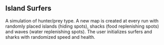 ## Island Surfers

A simulation of hunter/prey type. A new map is created at every run with randomly placed islands (hiding spots), 
shacks (food replenishing spots) and waves (water replenishing spots). The user initializes surfers and sharks with randomized speed and health. 
